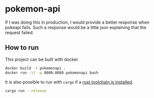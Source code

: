 # pokemon-api

If I was doing this in production, I would provide a better response when pokeapi fails.
Such a response would be a little json explaining that the request failed.

## How to run

This project can be built with docker.

```bash
docker build -t pokemonapi .
docker run -it -p 8080:8080 pokemonapi bash
```

It is also possible to run with `cargo` if a [rust toolchain is installed](https://www.rust-lang.org/tools/install).

```bash
cargo run --release
```

